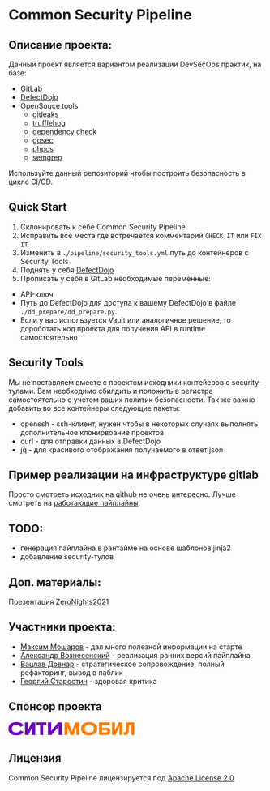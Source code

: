 # Common Security Pipeline
## Описание проекта:
Данный проект является вариантом реализации DevSecOps практик, на базе:
- GitLab
- [DefectDojo](https://github.com/DefectDojo/django-DefectDojo/)
- OpenSouce tools
  - [gitleaks](https://github.com/zricethezav/gitleaks)
  - [trufflehog](https://github.com/trufflesecurity/truffleHog)
  - [dependency check](https://github.com/jeremylong/DependencyCheck)
  - [gosec](https://github.com/securego/gosec)
  - [phpcs](https://github.com/FloeDesignTechnologies/phpcs-security-audit)
  - [semgrep](https://github.com/returntocorp/semgrep)

Используйте данный репозиторий чтобы построить безопасность в цикле CI/CD.

## Quick Start
1. Склонировать к себе Common Security Pipeline
2. Исправить все места где встречается комментарий `CHECK IT` или `FIX IT`
3. Изменить в `./pipeline/security_tools.yml` путь до контейнеров с Security Tools
4. Поднять у себя [DefectDojo](https://github.com/DefectDojo/django-DefectDojo/blob/master/DOCKER.md)
5. Прописать у себя в GitLab необходимые переменные:
  - API-ключ
  - Путь до DefectDojo для доступа к вашему DefectDojo в файле `./dd_prepare/dd_prepare.py`.
  - Если у вас используется Vault или аналогичное решение, то дороботать код проекта для получения API в runtime самостоятельно

## Security Tools
Мы не поставляем вместе с проектом исходники контейеров с security-тулами. Вам необходимо сбилдить и положить в регистре самостоятельно с учетом ваших политик безопасности. Так же важно добавить во все контейнеры следующие пакеты:
- openssh - ssh-клиент, нужен чтобы в некоторых случаях выполнять дополнительное клонирвоание проектов
- curl - для отправки данных в DefectDojo
- jq - для красивого отображания получаемого в ответ json

## Пример реализации на инфраструктуре gitlab
Просто смотреть исходник на github не очень интересно. Лучше смотреть на [работающие пайплайны](https://gitlab.com/common_security_pipeline/common_security_pipeline).

## TODO:
- генерация пайплайна в рантайме на основе шаблонов jinja2
- добавление security-тулов

## Доп. материалы:
Презентация [ZeroNights2021](https://docs.google.com/presentation/d/11h8trTpEXv35gEjP2mbRB7DK2J4PTpk_lzWMtwK9l5E/edit#slide=id.p8)

## Участники проекта:
- [Максим Мошаров](https://www.linkedin.com/in/maxim-mosharov-50904113b/) - дал много полезной информации на старте
- [Александр Вознесенский](https://www.linkedin.com/in/voznesensky/) - реализация ранних версий пайплайна
- [Вацлав Довнар](https://www.linkedin.com/in/vatclav-dovnar/) - стратегическое сопровождение, полный рефакторинг, вывод в паблик
- [Георгий Старостин](https://www.linkedin.com/in/georgii-starostin-06932942/) - здоровая критика

## Спонсор проекта
![](static/img/city.logo.png)

## Лицензия
Common Security Pipeline лицензируется под [Apache License 2.0](LICENSE)
